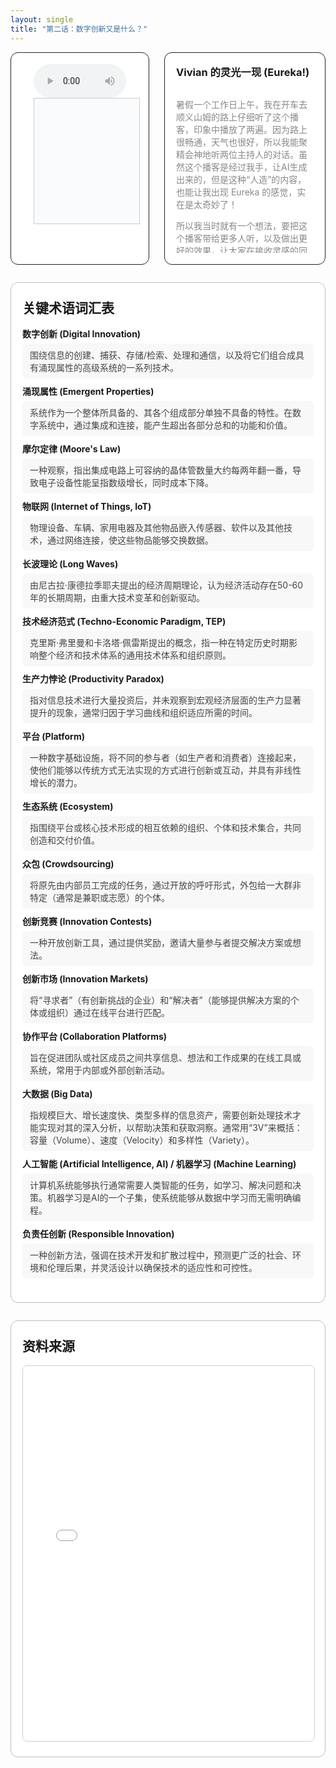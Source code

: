 ```yaml
---
layout: single
title: "第二话：数字创新又是什么？"
---
```


<!-- 上方：音频+字幕 | Vivian 的灵光一现 -->
<div style="display: flex; gap: 24px; margin-bottom: 2em; align-items: stretch; max-height: 340px; min-height: 240px;max-width: 1000 px;">
  <!-- 左上：音频+字幕 -->
  <div style="flex: 2 1 0; display: flex; flex-direction: column; justify-content: flex-start;border: 1px solid #222; border-radius: 12px; padding: 18px 36px; background: #fff;">
    <audio id="audio-ep2" controls style="width: 100%; max-width: 700px;">
      <source src="/class/assets/podcasts/innovation_ep2.wav" type="audio/wav">
      您的浏览器不支持 audio 元素。
    </audio>
    <div id="lrc-container-ep2" style="width: 100%; max-width: 700px; max-height: 240px; min-height: 180px; overflow-y: auto; border: 1px solid #ccc; padding: 10px; background: #fafbfc; margin-bottom: 1.5em;">
      <ul id="lrc-list-ep2" style="margin:0; padding:0;"></ul>
    </div>
  </div>
 <!-- 右上：Vivian 的灵光一现 -->
  <div style="flex: 1 1 0; border: 1.5px solid #222; border-radius: 12px; padding: 18px; background: #fff; min-width: 220px; display: flex; flex-direction: column;">
    <h3 style="margin-top:0;">Vivian 的灵光一现 (Eureka!)</h3>
    <div style="flex:1; height: 100%; overflow-y: auto; min-height: 120px; color: #888;">
      <p>暑假一个工作日上午，我在开车去顺义山姆的路上仔细听了这个播客，印象中播放了两遍。因为路上很畅通，天气也很好，所以我能聚精会神地听两位主持人的对话。虽然这个播客是经过我手，让AI生成出来的，但是这种“人造”的内容，也能让我出现 Eureka 的感觉，实在是太奇妙了！</p>
      <p>所以我当时就有一个想法，要把这个播客带给更多人听，以及做出更好的效果，让大家在接收灵感的同时，还能即时确认一下知识点，并且看到资料的来源。这就是本播客网页的构思来源。</p>
      <p>回到“数字创新”这一话的内容来，我受到触动的点是“涌现性”、“长引信大爆炸”，以及创新管理的几个阶段——找想法、搜索、筛选想法、实施、捕获价值。这其中蕴含的长期努力以达到质变，以及积累做事习惯的 routines，都让我有极大的共鸣。原来我认为对的事情真的可以在理论里，甚至是《创新管理》看起来这么务虚的理论里得到印证。</p>
      <p>我觉得好的东西，也想分享给大家。共勉。</p>
    </div>
  </div>
</div>

<!-- 下方：关键术语表 | 资料来源 -->
<div style="margin-bottom:2em; border:1.5px solid #bbb; border-radius:12px; background:#fff; padding:24px 18px; max-width:1000px;">
  <h2 style="margin-top:0;">关键术语词汇表</h2>
  <ul style="list-style:none; padding:0; margin-top:1em;">
    <li style="margin-bottom:10px;">
      <div style="font-weight:bold;">数字创新 (Digital Innovation)</div>
      <div style="margin-top:6px; color:#444; background:#f8f8f8; border-radius:6px; padding:8px 12px;">
        围绕信息的创建、捕获、存储/检索、处理和通信，以及将它们组合成具有涌现属性的高级系统的一系列技术。
      </div>
    </li>
    <li style="margin-bottom:10px;">
      <div style="font-weight:bold;">涌现属性 (Emergent Properties)</div>
      <div style="margin-top:6px; color:#444; background:#f8f8f8; border-radius:6px; padding:8px 12px;">
        系统作为一个整体所具备的、其各个组成部分单独不具备的特性。在数字系统中，通过集成和连接，能产生超出各部分总和的功能和价值。
      </div>
    </li>
    <li style="margin-bottom:10px;">
      <div style="font-weight:bold;">摩尔定律 (Moore's Law)</div>
      <div style="margin-top:6px; color:#444; background:#f8f8f8; border-radius:6px; padding:8px 12px;">
        一种观察，指出集成电路上可容纳的晶体管数量大约每两年翻一番，导致电子设备性能呈指数级增长，同时成本下降。
      </div>
    </li>
    <li style="margin-bottom:10px;">
      <div style="font-weight:bold;">物联网 (Internet of Things, IoT)</div>
      <div style="margin-top:6px; color:#444; background:#f8f8f8; border-radius:6px; padding:8px 12px;">
        物理设备、车辆、家用电器及其他物品嵌入传感器、软件以及其他技术，通过网络连接，使这些物品能够交换数据。
      </div>
    </li>
    <li style="margin-bottom:10px;">
      <div style="font-weight:bold;">长波理论 (Long Waves)</div>
      <div style="margin-top:6px; color:#444; background:#f8f8f8; border-radius:6px; padding:8px 12px;">
        由尼古拉·康德拉季耶夫提出的经济周期理论，认为经济活动存在50-60年的长期周期，由重大技术变革和创新驱动。
      </div>
    </li>
    <li style="margin-bottom:10px;">
      <div style="font-weight:bold;">技术经济范式 (Techno-Economic Paradigm, TEP)</div>
      <div style="margin-top:6px; color:#444; background:#f8f8f8; border-radius:6px; padding:8px 12px;">
        克里斯·弗里曼和卡洛塔·佩雷斯提出的概念，指一种在特定历史时期影响整个经济和技术体系的通用技术体系和组织原则。
      </div>
    </li>
    <li style="margin-bottom:10px;">
      <div style="font-weight:bold;">生产力悖论 (Productivity Paradox)</div>
      <div style="margin-top:6px; color:#444; background:#f8f8f8; border-radius:6px; padding:8px 12px;">
        指对信息技术进行大量投资后，并未观察到宏观经济层面的生产力显著提升的现象，通常归因于学习曲线和组织适应所需的时间。
      </div>
    </li>
    <li style="margin-bottom:10px;">
      <div style="font-weight:bold;">平台 (Platform)</div>
      <div style="margin-top:6px; color:#444; background:#f8f8f8; border-radius:6px; padding:8px 12px;">
        一种数字基础设施，将不同的参与者（如生产者和消费者）连接起来，使他们能够以传统方式无法实现的方式进行创新或互动，并具有非线性增长的潜力。
      </div>
    </li>
    <li style="margin-bottom:10px;">
      <div style="font-weight:bold;">生态系统 (Ecosystem)</div>
      <div style="margin-top:6px; color:#444; background:#f8f8f8; border-radius:6px; padding:8px 12px;">
        指围绕平台或核心技术形成的相互依赖的组织、个体和技术集合，共同创造和交付价值。
      </div>
    </li>
    <li style="margin-bottom:10px;">
      <div style="font-weight:bold;">众包 (Crowdsourcing)</div>
      <div style="margin-top:6px; color:#444; background:#f8f8f8; border-radius:6px; padding:8px 12px;">
        将原先由内部员工完成的任务，通过开放的呼吁形式，外包给一大群非特定（通常是兼职或志愿）的个体。
      </div>
    </li>
    <li style="margin-bottom:10px;">
      <div style="font-weight:bold;">创新竞赛 (Innovation Contests)</div>
      <div style="margin-top:6px; color:#444; background:#f8f8f8; border-radius:6px; padding:8px 12px;">
        一种开放创新工具，通过提供奖励，邀请大量参与者提交解决方案或想法。
      </div>
    </li>
    <li style="margin-bottom:10px;">
      <div style="font-weight:bold;">创新市场 (Innovation Markets)</div>
      <div style="margin-top:6px; color:#444; background:#f8f8f8; border-radius:6px; padding:8px 12px;">
        将“寻求者”（有创新挑战的企业）和“解决者”（能够提供解决方案的个体或组织）通过在线平台进行匹配。
      </div>
    </li>
    <li style="margin-bottom:10px;">
      <div style="font-weight:bold;">协作平台 (Collaboration Platforms)</div>
      <div style="margin-top:6px; color:#444; background:#f8f8f8; border-radius:6px; padding:8px 12px;">
        旨在促进团队或社区成员之间共享信息、想法和工作成果的在线工具或系统，常用于内部或外部创新活动。
      </div>
    </li>
    <li style="margin-bottom:10px;">
      <div style="font-weight:bold;">大数据 (Big Data)</div>
      <div style="margin-top:6px; color:#444; background:#f8f8f8; border-radius:6px; padding:8px 12px;">
        指规模巨大、增长速度快、类型多样的信息资产，需要创新处理技术才能实现对其的深入分析，以帮助决策和获取洞察。通常用“3V”来概括：容量（Volume）、速度（Velocity）和多样性（Variety）。
      </div>
    </li>
    <li style="margin-bottom:10px;">
      <div style="font-weight:bold;">人工智能 (Artificial Intelligence, AI) / 机器学习 (Machine Learning)</div>
      <div style="margin-top:6px; color:#444; background:#f8f8f8; border-radius:6px; padding:8px 12px;">
        计算机系统能够执行通常需要人类智能的任务，如学习、解决问题和决策。机器学习是AI的一个子集，使系统能够从数据中学习而无需明确编程。
      </div>
    </li>
    <li style="margin-bottom:10px;">
      <div style="font-weight:bold;">负责任创新 (Responsible Innovation)</div>
      <div style="margin-top:6px; color:#444; background:#f8f8f8; border-radius:6px; padding:8px 12px;">
        一种创新方法，强调在技术开发和扩散过程中，预测更广泛的社会、环境和伦理后果，并灵活设计以确保技术的适应性和可控性。
      </div>
    </li>
  </ul>
</div>

<!-- 资料来源模块 -->
<div style="margin-bottom: 2em; border: 1.5px solid #bbb; border-radius: 12px; background: #fff; padding: 24px 18px; max-width: 1000px; max-height: 1100px;">
  <h2 style="margin-top: 0;">资料来源</h2>
  <iframe src="/class/assets/podcasts/Chapter 1.pdf" width="100%" height="600px" style="border:1px solid #ccc; border-radius:8px;"></iframe>
</div>


<script>
async function fetchLRC(url) {
  const res = await fetch(url);
  return await res.text();
}
function parseLRC(lrc) {
  const lines = lrc.split('\n');
  const result = [];
  const timeExp = /^(\d{2}):(\d{2})\s+/;
  for (let line of lines) {
    const match = timeExp.exec(line);
    if (match) {
      const min = parseInt(match[1]);
      const sec = parseInt(match[2]);
      const time = min * 60 + sec;
      const text = line.replace(timeExp, '').trim();
      result.push({ time, text });
    }
  }
  return result;
}
function renderLRC(lrcArr) {
  const ul = document.getElementById('lrc-list-ep2');
  ul.innerHTML = '';
  lrcArr.forEach((item, idx) => {
    const li = document.createElement('li');
    li.textContent = item.text;
    li.setAttribute('data-idx', idx);
    li.style.listStyle = 'none';
    ul.appendChild(li);
  });
}
function syncLRC(audio, lrcArr) {
  const ul = document.getElementById('lrc-list-ep2');
  audio.addEventListener('timeupdate', () => {
    const currentTime = audio.currentTime;
    let idx = 0;
    for (let i = 0; i < lrcArr.length; i++) {
      if (currentTime >= lrcArr[i].time) idx = i;
      else break;
    }
    ul.querySelectorAll('li').forEach(li => li.classList.remove('active'));
    const activeLi = ul.querySelector(`li[data-idx=\"${idx}\"]`);
    if (activeLi) {
      activeLi.classList.add('active');
      activeLi.scrollIntoView({ behavior: 'smooth', block: 'center' });
    }
  });
}
(async function() {
  const lrcText = await fetchLRC('/class/assets/podcasts/innovation_ep2.txt');
  const lrcArr = parseLRC(lrcText);
  renderLRC(lrcArr);
  const audio = document.getElementById('audio-ep2');
  syncLRC(audio, lrcArr);
})();
</script>
<style>
#lrc-list-ep2 li.active {
  color: #fff;
  background: #0078d7;
  font-weight: bold;
}
#lrc-list-ep2 li {
  padding: 2px 0;
  transition: background 0.2s;
  font-size: 1.08em;
  line-height: 1.7;
}
</style>
